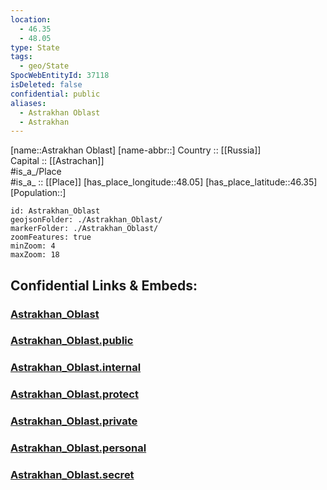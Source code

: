 ```yaml
---
location:
  - 46.35
  - 48.05
type: State
tags:
  - geo/State
SpocWebEntityId: 37118
isDeleted: false
confidential: public
aliases:
  - Astrakhan Oblast
  - Astrakhan 
---
```

[name::Astrakhan Oblast] 
[name-abbr::] 
Country :: [[Russia]]  
Capital :: [[Astrachan]]  
#is_a_/Place  
#is_a_ :: [[Place]] 
[has_place_longitude::48.05] 
[has_place_latitude::46.35] 
[Population::] 



```leaflet
id: Astrakhan_Oblast
geojsonFolder: ./Astrakhan_Oblast/
markerFolder: ./Astrakhan_Oblast/
zoomFeatures: true 
minZoom: 4 
maxZoom: 18
```


## Confidential Links & Embeds: 

### [Astrakhan_Oblast](/_Standards/Earth/Continent/Europe/Europe~East/Russia/Russia~South/Astrakhan_Oblast.md) 

### [Astrakhan_Oblast.public](/_public/Earth/Continent/Europe/Europe~East/Russia/Russia~South/Astrakhan_Oblast.public.md) 

### [Astrakhan_Oblast.internal](/_internal/Earth/Continent/Europe/Europe~East/Russia/Russia~South/Astrakhan_Oblast.internal.md) 

### [Astrakhan_Oblast.protect](/_protect/Earth/Continent/Europe/Europe~East/Russia/Russia~South/Astrakhan_Oblast.protect.md) 

### [Astrakhan_Oblast.private](/_private/Earth/Continent/Europe/Europe~East/Russia/Russia~South/Astrakhan_Oblast.private.md) 

### [Astrakhan_Oblast.personal](/_personal/Earth/Continent/Europe/Europe~East/Russia/Russia~South/Astrakhan_Oblast.personal.md) 

### [Astrakhan_Oblast.secret](/_secret/Earth/Continent/Europe/Europe~East/Russia/Russia~South/Astrakhan_Oblast.secret.md)

